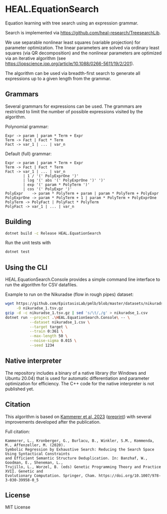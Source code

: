 # HEAL.EquationSearch
Equation learning with tree search using an expression grammar.

Search is implemented via https://github.com/heal-research/TreesearchLib.

We use separable nonlinear least squares (variable projection) for parameter optimization. The linear parameters are solved via ordinary least squares (via QR decomposition) and the nonlinear parameters are optimized via an iterative algorithm (see https://iopscience.iop.org/article/10.1088/0266-5611/19/2/201). 

The algorithm can be used via breadth-first search to generate all expressions up to a given length from the grammar.

## Grammars
Several grammars for expressions can be used. 
The grammars are restricted to limit the number of possible expressions visited by the algorithm.

Polynomial grammar:
```
Expr -> param | param * Term + Expr
Term -> Fact | Fact * Term 
Fact -> var_1 | ... | var_n
```

Default (full) grammar:
```
Expr -> param | param * Term + Expr
Term -> Fact | Fact * Term
Fact -> var_1 | ... | var_n
        | 1 / '(' PolyExprOne ')'
        | log '(' abs '(' PolyExprOne ')' ')'
        | exp '(' param * PolyTerm ')'
        | cos '(' PolyExpr ')'
PolyExpr    -> param * PolyTerm + param | param * PolyTerm + PolyExpr 
PolyExprOne -> param * PolyTerm + 1 | param * PolyTerm + PolyExprOne
PolyTerm -> PolyFact | PolyFact * PolyTerm
PolyFact -> var_1 | ... | var_n
```

## Building
```sh
dotnet build -c Release HEAL.EquationSearch
```

Run the unit tests with
```sh
dotnet test
```

## Using the CLI
HEAL.EquationSearch.Console provides a simple command line interface to run the algorithm for CSV datafiles.

Example to run on the Nikuradse (flow in rough pipes) dataset:
```sh
wget https://github.com/EpistasisLab/pmlb/blob/master/datasets/nikuradse_1/nikuradse_1.tsv.gz?raw=true \
     -O nikuradse_1.tsv.gz
gzip -d -c nikuradse_1.tsv.gz | sed 's/\t/,/g' > nikuradse_1.csv
dotnet run --project .\HEAL.EquationSearch.Console\ -- \
           --dataset nikuradse_1.csv \
           --target target \
           --train 0:361 \
           --max-length 50 \
           --noise-sigma 0.015 \
           --seed 1234
```

## Native interpreter
The repository includes a binary of a native library (for Windows and Ubuntu 20.04) that is used for automatic differentiation and parameter optimization for efficiency. The C++ code for the native interpreter is not published yet.

## Citation

This algorithm is based on [Kammerer et al, 2023](https://link.springer.com/chapter/10.1007/978-3-030-39958-0_5) ([preprint](https://arxiv.org/abs/2109.13895)) with several improvements developed after the publication.

Full citation:
```
Kammerer, L., Kronberger, G., Burlacu, B., Winkler, S.M., Kommenda, M., Affenzeller, M. (2020).
Symbolic Regression by Exhaustive Search: Reducing the Search Space Using Syntactical Constraints 
and Efficient Semantic Structure Deduplication. In: Banzhaf, W., Goodman, E., Sheneman, L., 
Trujillo, L., Worzel, B. (eds) Genetic Programming Theory and Practice XVII. Genetic and 
Evolutionary Computation. Springer, Cham. https://doi.org/10.1007/978-3-030-39958-0_5
```

## License
MIT License


